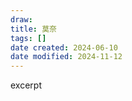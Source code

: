 ```yaml
---
draw:
title: 莫奈
tags: []
date created: 2024-06-10
date modified: 2024-11-12
---
```


excerpt

<!-- more -->
